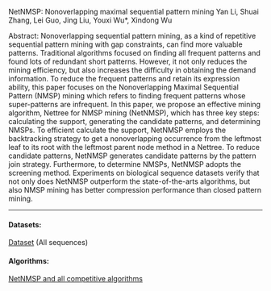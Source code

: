 NetNMSP: Nonoverlapping maximal sequential pattern mining
Yan Li, Shuai Zhang, Lei Guo, Jing Liu, Youxi Wu*, Xindong Wu

Abstract: Nonoverlapping sequential pattern mining, as a kind of repetitive sequential pattern mining with gap constraints, can find more valuable patterns. Traditional algorithms focused on finding all frequent patterns and found lots of redundant short patterns. However, it not only reduces the mining efficiency, but also increases the difficulty in obtaining the demand information. To reduce the frequent patterns and retain its expression ability, this paper focuses on the Nonoverlapping Maximal Sequential Pattern (NMSP) mining which refers to finding frequent patterns whose super-patterns are infrequent. In this paper, we propose an effective mining algorithm, Nettree for NMSP mining (NetNMSP), which has three key steps: calculating the support, generating the candidate patterns, and determining NMSPs. To efficient calculate the support, NetNMSP employs the backtracking strategy to get a nonoverlapping occurrence from the leftmost leaf to its root with the leftmost parent node method in a Nettree. To reduce candidate patterns, NetNMSP generates candidate patterns by the pattern join strategy. Furthermore, to determine NMSPs, NetNMSP adopts the screening method. Experiments on biological sequence datasets verify that not only does NetNMSP outperform the state-of-the-arts algorithms, but also NMSP mining has better compression performance than closed pattern mining. 


---

#### Datasets:
[Dataset](https://github.com/wuc567/Pattern-Mining/blob/master/NetNMSP/DataSet.rar)  (All sequences)

#### Algorithms:

[NetNMSP and all competitive algorithms](https://github.com/wuc567/Pattern-Mining/blob/master/NetNMSP/NetNMSP_codes.rar)
